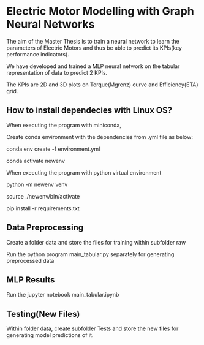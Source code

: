 # Electric Motor Modelling with Graph Neural Networks

The aim of the Master Thesis is to train a neural network to learn the parameters of Electric Motors and thus be able to predict its KPIs(key performance indicators). 

We have developed and trained a MLP neural network on the tabular representation of data to predict 2 KPIs. 

The KPIs are 2D and 3D plots on Torque(Mgrenz) curve and Efficiency(ETA) grid.


## How to install dependecies with Linux OS?

When executing the program with miniconda,

Create conda environment with the dependencies from .yml file as below:

conda env create -f environment.yml

conda activate newenv


When executing the program with python virtual environment

python -m newenv venv

source ./newenv/bin/activate

pip install -r requirements.txt

## Data Preprocessing

Create a folder data and store the files for training within subfolder raw

Run the python program main_tabular.py separately for generating preprocessed data

## MLP Results

Run the jupyter notebook main_tabular.ipynb

## Testing(New Files)

Within folder data, create subfolder Tests and store the new files for generating model predictions of it.